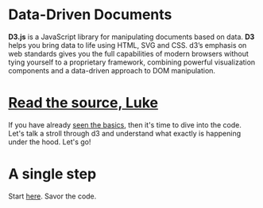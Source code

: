 # Data-Driven Documents

**D3.js** is a JavaScript library for manipulating documents based on data. **D3** helps you bring data to life using HTML, SVG and CSS. d3’s emphasis on web standards gives you the full capabilities of modern browsers without tying yourself to a proprietary framework, combining powerful visualization components and a data-driven approach to DOM manipulation.

# [Read the source, Luke](http://www.codinghorror.com/blog/2012/04/learn-to-read-the-source-luke.html)

If you have already
[seen the basics](https://github.com/mbostock/d3/wiki), then it's time
to dive into the code. Let's talk a stroll through d3 and understand
what exactly is happening under the hood. Let's go!

# A single step

Start [here](/d3/src/start.html). Savor the code.
